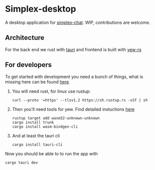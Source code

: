 # Simplex-desktop

A desktop application for [simplex-chat](https://simplex.chat). WIP, contributions are welcome.

## Architecture

For the back end we rust with [tauri](https://tauri.app) and frontend is built with [yew-rs](https://yew.rs)

## For developers

To get started with development you need a bunch of things, what is missing here can be found [here](https://tauri.app/v1/guides/getting-started/prerequisites#installing). 

1. You will need rust, for linux use rustup:

    ```shell
    curl --proto '=https' --tlsv1.2 https://sh.rustup.rs -sSf | sh
    ```
1. Then you'll need tools for yew. Find detailed instuctions [here](https://yew.rs/docs/getting-started/introduction)
    ```shell
    rustup target add wasm32-unknown-unknown
    cargo install trunk
    cargo install wasm-bindgen-cli
    ```
1. And at least the tauri cli
    ```shell
    cargo install tauri-cli
    ```

Now you should be able to to run the app with
```shell
cargo tauri dev
```

